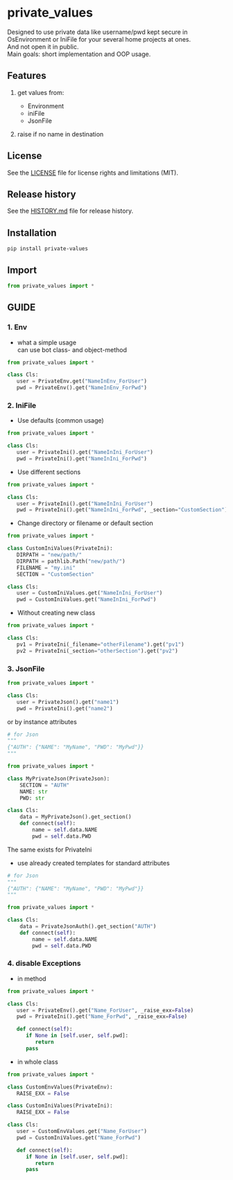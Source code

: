 # private_values

Designed to use private data like username/pwd kept secure in OsEnvironment or IniFile for your several home projects at ones.  
And not open it in public.  
Main goals: short implementation and OOP usage.  

## Features
1. get values from:
   * Environment
   * iniFile
   * JsonFile

2. raise if no name in destination


## License
See the [LICENSE](LICENSE) file for license rights and limitations (MIT).


## Release history
See the [HISTORY.md](HISTORY.md) file for release history.


## Installation
```commandline
pip install private-values
```

## Import
```python
from private_values import *
```


## GUIDE

### 1. Env
* what a simple usage  
can use bot class- and object-method
```python
from private_values import *

class Cls:
   user = PrivateEnv.get("NameInEnv_ForUser")
   pwd = PrivateEnv().get("NameInEnv_ForPwd")
```

### 2. IniFile
* Use defaults (common usage)
```python
from private_values import *

class Cls:
   user = PrivateIni().get("NameInIni_ForUser")
   pwd = PrivateIni().get("NameInIni_ForPwd")
```

* Use different sections
```python
from private_values import *

class Cls:
   user = PrivateIni().get("NameInIni_ForUser")
   pwd = PrivateIni().get("NameInIni_ForPwd", _section="CustomSection")
```

* Change directory or filename or default section
```python
from private_values import *

class CustomIniValues(PrivateIni):
   DIRPATH = "new/path/"
   DIRPATH = pathlib.Path("new/path/")
   FILENAME = "my.ini"
   SECTION = "CustomSection"

class Cls:
   user = CustomIniValues.get("NameInIni_ForUser")
   pwd = CustomIniValues.get("NameInIni_ForPwd")
```

* Without creating new class
```python
from private_values import *

class Cls:
   pv1 = PrivateIni(_filename="otherFilename").get("pv1")
   pv2 = PrivateIni(_section="otherSection").get("pv2")
```

### 3. JsonFile
```python
from private_values import *

class Cls:
   user = PrivateJson().get("name1")
   pwd = PrivateIni().get("name2")
```
or by instance attributes
```python
# for Json
"""
{"AUTH": {"NAME": "MyName", "PWD": "MyPwd"}}
"""

from private_values import *

class MyPrivateJson(PrivateJson):
    SECTION = "AUTH"
    NAME: str
    PWD: str

class Cls:
    data = MyPrivateJson().get_section()
    def connect(self):
        name = self.data.NAME
        pwd = self.data.PWD
```
The same exists for PrivateIni

* use already created templates for standard attributes
```python
# for Json
"""
{"AUTH": {"NAME": "MyName", "PWD": "MyPwd"}}
"""

from private_values import *

class Cls:
    data = PrivateJsonAuth().get_section("AUTH")
    def connect(self):
        name = self.data.NAME
        pwd = self.data.PWD
```

### 4. disable Exceptions

* in method
```python
from private_values import *

class Cls:
   user = PrivateEnv().get("Name_ForUser", _raise_exx=False)
   pwd = PrivateIni().get("Name_ForPwd", _raise_exx=False)

   def connect(self):
      if None in [self.user, self.pwd]:
         return
      pass
```

* in whole class
```python
from private_values import *

class CustomEnvValues(PrivateEnv):
   RAISE_EXX = False

class CustomIniValues(PrivateIni):
   RAISE_EXX = False

class Cls:
   user = CustomEnvValues.get("Name_ForUser")
   pwd = CustomIniValues.get("Name_ForPwd")

   def connect(self):
      if None in [self.user, self.pwd]:
         return
      pass
```